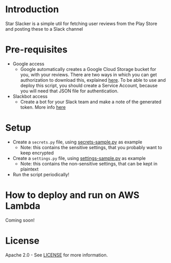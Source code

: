 # Introduction

Star Slacker is a simple util for fetching user reviews from the Play Store and posting these to a Slack channel

# Pre-requisites

* Google access
  * Google automatically creates a Google Cloud Storage bucket for you, with your reviews. There are two ways in which you can get authorization to download this, explained [here](https://support.google.com/googleplay/android-developer/answer/6135870#export). To be able to use and deploy this script, you should create a Service Account, because you will need that JSON file for authentication.
* Slackbot access
  * Create a bot for your Slack team and make a note of the generated token. More info [here](https://api.slack.com/bot-users)

# Setup
* Create a `secrets.py` file, using [secrets-sample.py](secrets-sample.py) as example
  * Note: this contains the sensitive settings, that you probably want to keep encrypted
* Create a `settings.py` file, using [settings-sample.py](settings-sample.py) as example
  * Note: this contains the non-sensitive settings, that can be kept in plaintext 
* Run the script periodically! 

# How to deploy and run on AWS Lambda 

Coming soon! 


# License
Apache 2.0 - See [LICENSE](LICENSE) for more information.

